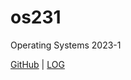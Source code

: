 # os231
Operating Systems 2023-1

[GitHub](https://github.com/ByongGul/os231/) | [LOG](https://github.com/ByongGul/os231/blob/master/TXT/mylog.txt)
